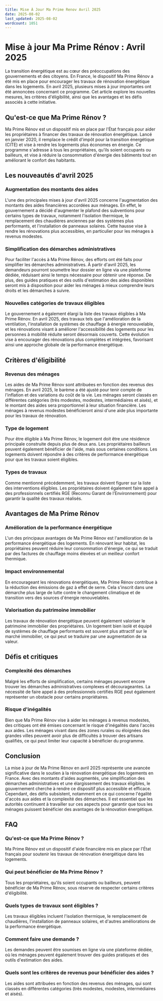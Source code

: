 ```yaml
---
title: Mise À Jour Ma Prime Renov Avril 2025
date: 2025-08-02
last_updated: 2025-08-02
wordcount: 1051
---
```


# Mise à jour Ma Prime Rénov : Avril 2025

La transition énergétique est au cœur des préoccupations des gouvernements et des citoyens. En France, le dispositif Ma Prime Rénov a été mis en place pour encourager les travaux de rénovation énergétique dans les logements. En avril 2025, plusieurs mises à jour importantes ont été annoncées concernant ce programme. Cet article explore les nouvelles mesures, les critères d'éligibilité, ainsi que les avantages et les défis associés à cette initiative.

## Qu'est-ce que Ma Prime Rénov ?

Ma Prime Rénov est un dispositif mis en place par l'État français pour aider les propriétaires à financer des travaux de rénovation énergétique. Lancé en janvier 2020, il remplace le crédit d'impôt pour la transition énergétique (CITE) et vise à rendre les logements plus économes en énergie. Ce programme s'adresse à tous les propriétaires, qu'ils soient occupants ou bailleurs, et vise à réduire la consommation d'énergie des bâtiments tout en améliorant le confort des habitants.

## Les nouveautés d'avril 2025

### Augmentation des montants des aides

L'une des principales mises à jour d'avril 2025 concerne l'augmentation des montants des aides financières accordées aux ménages. En effet, le gouvernement a décidé d'augmenter le plafond des subventions pour certains types de travaux, notamment l'isolation thermique, le remplacement des chaudières anciennes par des systèmes plus performants, et l'installation de panneaux solaires. Cette hausse vise à rendre les rénovations plus accessibles, en particulier pour les ménages à revenus modestes.

### Simplification des démarches administratives

Pour faciliter l'accès à Ma Prime Rénov, des efforts ont été faits pour simplifier les démarches administratives. À partir d'avril 2025, les demandeurs pourront soumettre leur dossier en ligne via une plateforme dédiée, réduisant ainsi le temps nécessaire pour obtenir une réponse. De plus, des guides pratiques et des outils d'estimation des aides disponibles seront mis à disposition pour aider les ménages à mieux comprendre leurs droits et les démarches à suivre.

### Nouvelles catégories de travaux éligibles

Le gouvernement a également élargi la liste des travaux éligibles à Ma Prime Rénov. En avril 2025, des travaux tels que l'amélioration de la ventilation, l'installation de systèmes de chauffage à énergie renouvelable, et les rénovations visant à améliorer l'accessibilité des logements pour les personnes à mobilité réduite seront désormais couverts. Cette évolution vise à encourager des rénovations plus complètes et intégrées, favorisant ainsi une approche globale de la performance énergétique.

## Critères d'éligibilité

### Revenus des ménages

Les aides de Ma Prime Rénov sont attribuées en fonction des revenus des ménages. En avril 2025, le barème a été ajusté pour tenir compte de l'inflation et des variations du coût de la vie. Les ménages seront classés en différentes catégories (très modestes, modestes, intermédiaires et aisés), et le montant des aides sera proportionnel à leur situation financière. Les ménages à revenus modestes bénéficieront ainsi d'une aide plus importante pour les travaux de rénovation.

### Type de logement

Pour être éligible à Ma Prime Rénov, le logement doit être une résidence principale construite depuis plus de deux ans. Les propriétaires bailleurs peuvent également bénéficier de l'aide, mais sous certaines conditions. Les logements doivent répondre à des critères de performance énergétique pour que les travaux soient éligibles.

### Types de travaux

Comme mentionné précédemment, les travaux doivent figurer sur la liste des interventions éligibles. Les propriétaires doivent également faire appel à des professionnels certifiés RGE (Reconnu Garant de l’Environnement) pour garantir la qualité des travaux réalisés.

## Avantages de Ma Prime Rénov

### Amélioration de la performance énergétique

L'un des principaux avantages de Ma Prime Rénov est l'amélioration de la performance énergétique des logements. En rénovant leur habitat, les propriétaires peuvent réduire leur consommation d'énergie, ce qui se traduit par des factures de chauffage moins élevées et un meilleur confort thermique.

### Impact environnemental

En encourageant les rénovations énergétiques, Ma Prime Rénov contribue à la réduction des émissions de gaz à effet de serre. Cela s'inscrit dans une démarche plus large de lutte contre le changement climatique et de transition vers des sources d'énergie renouvelables.

### Valorisation du patrimoine immobilier

Les travaux de rénovation énergétique peuvent également valoriser le patrimoine immobilier des propriétaires. Un logement bien isolé et équipé de systèmes de chauffage performants est souvent plus attractif sur le marché immobilier, ce qui peut se traduire par une augmentation de sa valeur.

## Défis et critiques

### Complexité des démarches

Malgré les efforts de simplification, certains ménages peuvent encore trouver les démarches administratives complexes et décourageantes. La nécessité de faire appel à des professionnels certifiés RGE peut également représenter un obstacle pour certains propriétaires.

### Risque d'inégalités

Bien que Ma Prime Rénov vise à aider les ménages à revenus modestes, des critiques ont été émises concernant le risque d'inégalités dans l'accès aux aides. Les ménages vivant dans des zones rurales ou éloignées des grandes villes peuvent avoir plus de difficultés à trouver des artisans qualifiés, ce qui peut limiter leur capacité à bénéficier du programme.

## Conclusion

La mise à jour de Ma Prime Rénov en avril 2025 représente une avancée significative dans le soutien à la rénovation énergétique des logements en France. Avec des montants d'aides augmentés, une simplification des démarches administratives et une élargissement des travaux éligibles, le gouvernement cherche à rendre ce dispositif plus accessible et efficace. Cependant, des défis subsistent, notamment en ce qui concerne l'égalité d'accès aux aides et la complexité des démarches. Il est essentiel que les autorités continuent à travailler sur ces aspects pour garantir que tous les ménages puissent bénéficier des avantages de la rénovation énergétique.

## FAQ

### Qu'est-ce que Ma Prime Rénov ?

Ma Prime Rénov est un dispositif d'aide financière mis en place par l'État français pour soutenir les travaux de rénovation énergétique dans les logements.

### Qui peut bénéficier de Ma Prime Rénov ?

Tous les propriétaires, qu'ils soient occupants ou bailleurs, peuvent bénéficier de Ma Prime Rénov, sous réserve de respecter certains critères d'éligibilité.

### Quels types de travaux sont éligibles ?

Les travaux éligibles incluent l'isolation thermique, le remplacement de chaudières, l'installation de panneaux solaires, et d'autres améliorations de la performance énergétique.

### Comment faire une demande ?

Les demandes peuvent être soumises en ligne via une plateforme dédiée, où les ménages peuvent également trouver des guides pratiques et des outils d'estimation des aides.

### Quels sont les critères de revenus pour bénéficier des aides ?

Les aides sont attribuées en fonction des revenus des ménages, qui sont classés en différentes catégories (très modestes, modestes, intermédiaires et aisés).